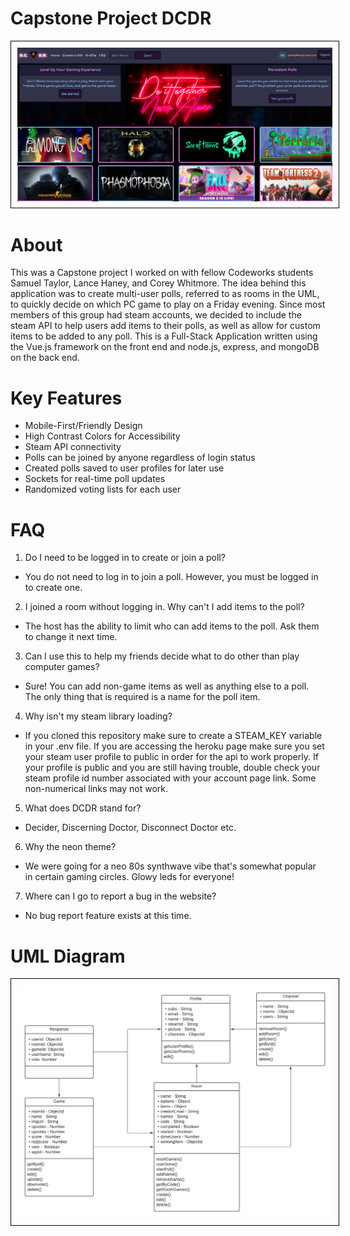# Capstone Project DCDR

<div>
  <img class="img-responsive"  style="border: 1px solid black;padding: 10px"  src="dcdr-front-page.png" />
</div>

# About

This was a Capstone project I worked on with fellow Codeworks students Samuel Taylor, Lance Haney, and Corey Whitmore.  The idea behind this application was to create multi-user polls, referred to as rooms in the UML, to quickly decide on which PC game to play on a Friday evening.  Since most members of this group had steam accounts, we decided to include the steam API to help users add items to their polls, as well as allow for custom items to be added to any poll.  This is a Full-Stack Application written using the Vue.js framework on the front end and node.js, express, and mongoDB on the back end. 

# Key Features

 - Mobile-First/Friendly Design
 - High Contrast Colors for Accessibility
 - Steam API connectivity
 - Polls can be joined by anyone regardless of login status
 - Created polls saved to user profiles for later use 
 - Sockets for real-time poll updates
 - Randomized voting lists for each user

# FAQ

1. Do I need to be logged in to create or join a poll?
         
  - You do not need to log in to join a poll.  However, you must be logged in to create one.
            
2. I joined a room without logging in.  Why can't I add items to the poll?
            
  - The host has the ability to limit who can add items to the poll.  Ask them to change it next time.
           
3. Can I use this to help my friends decide what to do other than play computer games?

  - Sure!  You can add non-game items as well as anything else to a poll.  The only thing that is required is a name for the poll item.

4. Why isn't my steam library loading?

  - If you cloned this repository make sure to create a STEAM_KEY variable in your .env file. If you are accessing the heroku page make sure you set your steam user profile to public in order for the api to work properly.  If your profile is public and you are still having trouble, double check your steam profile id number associated with your account page link.  Some non-numerical links may not work.

5. What does DCDR stand for?

  - Decider, Discerning Doctor, Disconnect Doctor etc.

6. Why the neon theme?

  - We were going for a neo 80s synthwave vibe that's somewhat popular in certain gaming circles. Glowy leds for everyone!

7. Where can I go to report a bug in the website?

  - No bug report feature exists at this time.

# UML Diagram

<div>
  <img class="img-responsive"  style="border: 1px solid black;padding: 10px"  src="UML-DCDR.png" />
</div>



